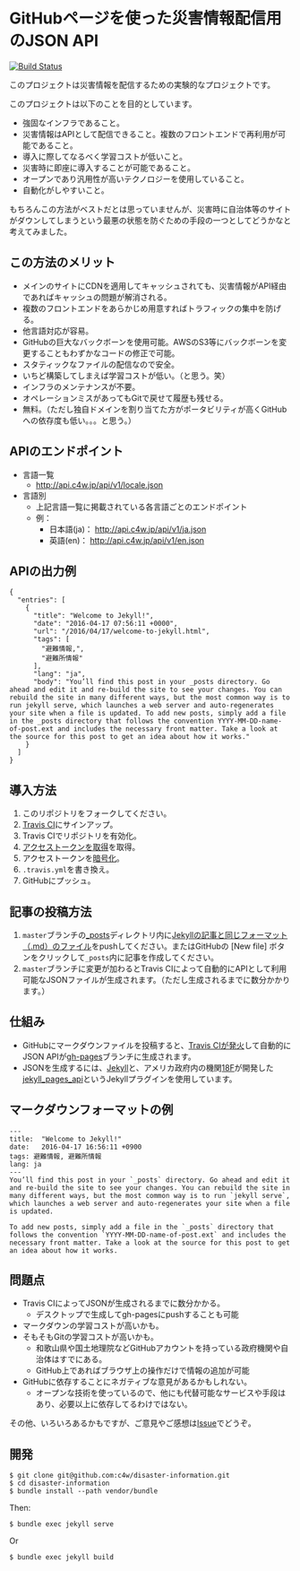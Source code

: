 # GitHubページを使った災害情報配信用のJSON API

[![Build Status](https://travis-ci.org/c4w/disaster-information.svg?branch=master)](https://travis-ci.org/c4w/disaster-information)

このプロジェクトは災害情報を配信するための実験的なプロジェクトです。

このプロジェクトは以下のことを目的としています。

* 強固なインフラであること。
* 災害情報はAPIとして配信できること。複数のフロントエンドで再利用が可能であること。
* 導入に際してなるべく学習コストが低いこと。
* 災害時に即座に導入することが可能であること。
* オープンであり汎用性が高いテクノロジーを使用していること。
* 自動化がしやすいこと。

もちろんこの方法がベストだとは思っていませんが、災害時に自治体等のサイトがダウンしてしまうという最悪の状態を防ぐための手段の一つとしてどうかなと考えてみました。

## この方法のメリット

* メインのサイトにCDNを適用してキャッシュされても、災害情報がAPI経由であればキャッシュの問題が解消される。
* 複数のフロントエンドをあらかじめ用意すればトラフィックの集中を防げる。
* 他言語対応が容易。
* GitHubの巨大なバックボーンを使用可能。AWSのS3等にバックボーンを変更することもわずかなコードの修正で可能。
* スタティックなファイルの配信なので安全。
* いちど構築してしまえば学習コストが低い。（と思う。笑）
* インフラのメンテナンスが不要。
* オペレーションミスがあってもGitで戻せて履歴も残せる。
* 無料。（ただし独自ドメインを割り当てた方がポータビリティが高くGitHubへの依存度も低い。。。と思う。）

## APIのエンドポイント

* 言語一覧
  * http://api.c4w.jp/api/v1/locale.json
* 言語別
  * 上記言語一覧に掲載されている各言語ごとのエンドポイント
  * 例：
    * 日本語(ja)： http://api.c4w.jp/api/v1/ja.json
    * 英語(en)： http://api.c4w.jp/api/v1/en.json

## APIの出力例

```
{
  "entries": [
    {
      "title": "Welcome to Jekyll!",
      "date": "2016-04-17 07:56:11 +0000",
      "url": "/2016/04/17/welcome-to-jekyll.html",
      "tags": [
        "避難情報,",
        "避難所情報"
      ],
      "lang": "ja",
      "body": "You’ll find this post in your _posts directory. Go ahead and edit it and re-build the site to see your changes. You can rebuild the site in many different ways, but the most common way is to run jekyll serve, which launches a web server and auto-regenerates your site when a file is updated. To add new posts, simply add a file in the _posts directory that follows the convention YYYY-MM-DD-name-of-post.ext and includes the necessary front matter. Take a look at the source for this post to get an idea about how it works."
    }
  ]
}
```

## 導入方法

1. このリポジトリをフォークしてください。
2. [Travis CI](https://travis-ci.org/)にサインアップ。
3. Travis CIでリポジトリを有効化。
4. [アクセストークンを取得](https://github.com/settings/tokens)を取得。
5. アクセストークンを[暗号化](https://docs.travis-ci.com/user/encryption-keys/)。
6. `.travis.yml`を書き換え。
7. GitHubにプッシュ。

## 記事の投稿方法

1. `master`ブランチの[_posts](https://github.com/c4w/disaster-information/tree/master/_posts)ディレクトリ内に[Jekyllの記事と同じフォーマット（.md）のファイル](https://github.com/c4w/disaster-information/blob/master/_posts/2016-04-18-example1.md)をpushしてください。またはGitHubの [New file] ボタンをクリックして`_posts`内に記事を作成してください。
2. `master`ブランチに変更が加わるとTravis CIによって自動的にAPIとして利用可能なJSONファイルが生成されます。（ただし生成されるまでに数分かかります。）

## 仕組み

* GitHubにマークダウンファイルを投稿すると、[Travis CIが発火](https://travis-ci.org/c4w/disaster-information)して自動的にJSON APIが[gh-pages](https://github.com/c4w/disaster-information/tree/gh-pages)ブランチに生成されます。
* JSONを生成するには、[Jekyll](https://jekyllrb.com/)と、アメリカ政府内の機関[18F](https://18f.gsa.gov/)が開発した[jekyll_pages_api](https://github.com/18F/jekyll_pages_api)というJekyllプラグインを使用しています。

## マークダウンフォーマットの例

```
---
title:  "Welcome to Jekyll!"
date:   2016-04-17 16:56:11 +0900
tags: 避難情報, 避難所情報
lang: ja
---
You’ll find this post in your `_posts` directory. Go ahead and edit it and re-build the site to see your changes. You can rebuild the site in many different ways, but the most common way is to run `jekyll serve`, which launches a web server and auto-regenerates your site when a file is updated.

To add new posts, simply add a file in the `_posts` directory that follows the convention `YYYY-MM-DD-name-of-post.ext` and includes the necessary front matter. Take a look at the source for this post to get an idea about how it works.
```

## 問題点

* Travis CIによってJSONが生成されるまでに数分かかる。
  * デスクトップで生成してgh-pagesにpushすることも可能
* マークダウンの学習コストが高いかも。
* そもそもGitの学習コストが高いかも。
  * 和歌山県や国土地理院などGitHubアカウントを持っている政府機関や自治体はすでにある。
  * GitHub上であればブラウザ上の操作だけで情報の追加が可能
* GitHubに依存することにネガティブな意見があるかもしれない。
  * オープンな技術を使っているので、他にも代替可能なサービスや手段はあり、必要以上に依存してるわけではない。

その他、いろいろあるかもですが、ご意見やご感想は[Issue](https://github.com/c4w/disaster-information/issues)でどうぞ。

## 開発

```
$ git clone git@github.com:c4w/disaster-information.git
$ cd disaster-information
$ bundle install --path vendor/bundle
```

Then:

```
$ bundle exec jekyll serve
```

Or

```
$ bundle exec jekyll build
```
